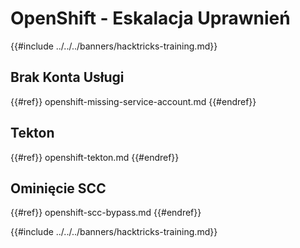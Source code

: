 # OpenShift - Eskalacja Uprawnień

{{#include ../../../banners/hacktricks-training.md}}

## Brak Konta Usługi

{{#ref}}
openshift-missing-service-account.md
{{#endref}}

## Tekton

{{#ref}}
openshift-tekton.md
{{#endref}}

## Ominięcie SCC

{{#ref}}
openshift-scc-bypass.md
{{#endref}}



{{#include ../../../banners/hacktricks-training.md}}
